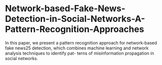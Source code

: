 # Network-based-Fake-News-Detection-in-Social-Networks-A-Pattern-Recognition-Approaches
In this paper, we present a pattern recognition approach for network-based fake news25 detection, which combines machine learning and network analysis techniques to identify pat- terns of misinformation propagation in social networks. 
